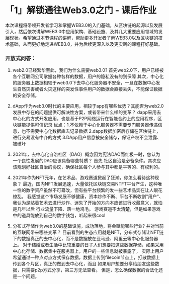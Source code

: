 # 「1」解锁通往Web3.0之门 - 课后作业

本次课程将带领开发者学习和掌握WEB3.0的入门基础，从区块链的起源以及发展引入，然后依次讲解WEB3.0中应用架构、基础设施、及其几大重要应用领域的发展现状。希望通过本节课程的讲解，帮助更多开发者了解WEB3.0以及区块链的技术基础，从而更好地走进WEB3.0，并为后续更深入以及更实践的课程打好基础。
### 开放式问答：
1. web2.0已经繁华至此，我们为什么需要web3.0?
首先web2.0下，用户已经被各个互联网公司掌握各种各样的数据，用户的隐私没有的到保障
其次，中心化的服务器上数据相较于web3.0下去中心化服务器不安全，一旦在数据中心发生自然灾害或者火灾这样的突发性事件用户的数据会直接丢失，不能保证数据的安全存储。
   

2. dApp作为web3.0时代的主要应用，相较于app有哪些优势？其能否为web2.0发展中存在的问题提供可解决性方案，或者带来什么样的变革？
dapp采用去中心化的方式开发应用，也是基于P2P网络运行在智能合约上的应用程序，区块链能提供可信记录
优点：1.不依赖于中心化服务器不需要专门服务器传递信息，也不需要中心化数据库去记录数据
      2.dapp数据加密后存储在区块链上，进行交易没有中介的方式
      3.DApp用户信息被安全储存，保证产权不会泄露、被破坏
 
3. 2021年，去中心化自治社区（DAO）概念因为宪法DAO而红极一时，您认为一个良性发展的DAO应该具备哪些特质？
首先 社区自治是必备条件。其次应该规划好社区自治的协议，确保社区每个人参与其中都是平等的、有权利的。

4. 2021年作为NFT元年，在艺术品、游戏赛道掀起了狂潮，你怎么看待这种现象？
最近，国内NFT发展迅速，大量依托区块链交易NTFT平台产生，这种唯一性的数字资产虽然不可纂改，但有些平台频繁的发一些艺术品实在让人眼花缭乱。
我感觉这个市场发展不够健康，资本炒作不断、平台不断收割"用户"、我认为是贴着艺术去进行炒作、迷失了开始的方向本应该进行收藏意义，就怕是几年以后
行业流量下降、落一地鸡毛。
游戏赛道不太清楚，但是如果游戏中的道具能放到自己的数字钱包，听起来很cool

5. 分布式存储作为web3.0的基础设施，成功落地，将会赋能哪些行业? 并对当前的互联网带来哪些变革？
目前看到的生态应用就是NFT，分布式存储让NFT链下的数据真正的去中心化，而不是数据放在亚马逊、阿里云等中心化服务器上。
对于结婚或者生活中比较重要的日子人们想要把这些数据存储，如果采用中心化存储、数据集中在服务器上，用户的一些信息就被暴露了，
实际上用户希望通过一种点对点方式保存数据，数据上传到filecoin节点上，打散数据上传到各个片区，真正的做到去中心化，而且
如果用户想要分享给朋友这些数据，只需要p2p方式分享，第三方无法查看。
但是，怎么确保数据的合法化还是一个问题。

